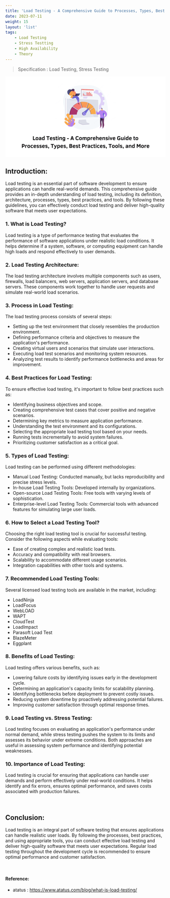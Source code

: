 ```yaml
---
title: 'Load Testing - A Comprehensive Guide to Processes, Types, Best Practices, Tools, and More'
date: 2023-07-11
weight: 15
layout: 'list'
tags:
    - Load Testing
    - Stress Testting
    - High Availability
    - Theory
---
```

> Specification : Load Testing, Stress Testing

![lt-theory](./images/lt.png)

## Introduction:
Load testing is an essential part of software development to ensure applications can handle real-world demands. This comprehensive guide provides an in-depth understanding of load testing, including its definition, architecture, processes, types, best practices, and tools. By following these guidelines, you can effectively conduct load testing and deliver high-quality software that meets user expectations.

### 1. What is Load Testing?
Load testing is a type of performance testing that evaluates the performance of software applications under realistic load conditions. It helps determine if a system, software, or computing equipment can handle high loads and respond effectively to user demands.

### 2. Load Testing Architecture:
The load testing architecture involves multiple components such as users, firewalls, load balancers, web servers, application servers, and database servers. These components work together to handle user requests and simulate real-world load scenarios.

### 3. Process in Load Testing:
The load testing process consists of several steps:
- Setting up the test environment that closely resembles the production environment.
- Defining performance criteria and objectives to measure the application's performance.
- Creating virtual users and scenarios that simulate user interactions.
- Executing load test scenarios and monitoring system resources.
- Analyzing test results to identify performance bottlenecks and areas for improvement.

### 4. Best Practices for Load Testing:
To ensure effective load testing, it's important to follow best practices such as:
- Identifying business objectives and scope.
- Creating comprehensive test cases that cover positive and negative scenarios.
- Determining key metrics to measure application performance.
- Understanding the test environment and its configurations.
- Selecting the appropriate load testing tool based on your needs.
- Running tests incrementally to avoid system failures.
- Prioritizing customer satisfaction as a critical goal.

### 5. Types of Load Testing:
Load testing can be performed using different methodologies:
- Manual Load Testing: Conducted manually, but lacks reproducibility and precise stress levels.
- In-house Load Testing Tools: Developed internally by organizations.
- Open-source Load Testing Tools: Free tools with varying levels of sophistication.
- Enterprise-level Load Testing Tools: Commercial tools with advanced features for simulating large user loads.

### 6. How to Select a Load Testing Tool?
Choosing the right load testing tool is crucial for successful testing. Consider the following aspects while evaluating tools:
- Ease of creating complex and realistic load tests.
- Accuracy and compatibility with real browsers.
- Scalability to accommodate different usage scenarios.
- Integration capabilities with other tools and systems.

### 7. Recommended Load Testing Tools:
Several licensed load testing tools are available in the market, including:
- LoadNinja
- LoadFocus
- WebLOAD
- WAPT
- CloudTest
- LoadImpact
- Parasoft Load Test
- BlazeMeter
- Eggplant

### 8. Benefits of Load Testing:
Load testing offers various benefits, such as:
- Lowering failure costs by identifying issues early in the development cycle.
- Determining an application's capacity limits for scalability planning.
- Identifying bottlenecks before deployment to prevent costly issues.
- Reducing system downtime by proactively addressing potential failures.
- Improving customer satisfaction through optimal response times.

### 9. Load Testing vs. Stress Testing:
Load testing focuses on evaluating an application's performance under normal demand, while stress testing pushes the system to its limits and assesses its behavior under extreme conditions. Both approaches are useful in assessing system performance and identifying potential weaknesses.

### 10. Importance of Load Testing:
Load testing is crucial for ensuring that applications can handle user demands and perform effectively under real-world conditions. It helps identify and fix errors, ensures optimal performance, and saves costs associated with production failures.

&nbsp;

## Conclusion:
Load testing is an integral part of software testing that ensures applications can handle realistic user loads. By following the processes, best practices, and using appropriate tools, you can conduct effective load testing and deliver high-quality software that meets user expectations. Regular load testing throughout the development cycle is recommended to ensure optimal performance and customer satisfaction.

&nbsp;
#### Reference:
- atatus : https://www.atatus.com/blog/what-is-load-testing/
